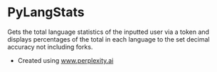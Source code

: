 # PyLangStats
Gets the total language statistics of the inputted user via a token and displays percentages of the total in each language to the set decimal accuracy not including forks.

+ Created using www.perplexity.ai
